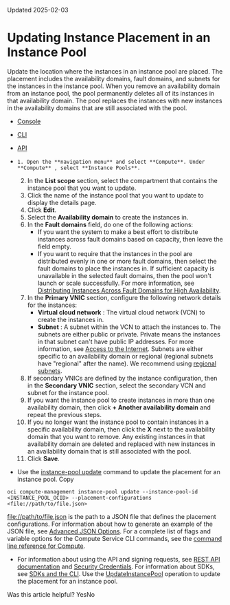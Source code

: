 Updated 2025-02-03
# Updating Instance Placement in an Instance Pool
Update the location where the instances in an instance pool are placed. The placement includes the availability domains, fault domains, and subnets for the instances in the instance pool.
When you remove an availability domain from an instance pool, the pool permanently deletes all of its instances in that availability domain. The pool replaces the instances with new instances in the availability domains that are still associated with the pool.
  * [Console](https://docs.oracle.com/en-us/iaas/Content/Compute/Tasks/updatinginstancepool-updating-placement.htm)
  * [CLI](https://docs.oracle.com/en-us/iaas/Content/Compute/Tasks/updatinginstancepool-updating-placement.htm)
  * [API](https://docs.oracle.com/en-us/iaas/Content/Compute/Tasks/updatinginstancepool-updating-placement.htm)


  *     1. Open the **navigation menu** and select **Compute**. Under **Compute** , select **Instance Pools**.
    2. In the **List scope** section, select the compartment that contains the instance pool that you want to update.
    3. Click the name of the instance pool that you want to update to display the details page.
    4. Click **Edit**.
    5. Select the **Availability domain** to create the instances in.
    6. In the **Fault domains** field, do one of the following actions:
       * If you want the system to make a best effort to distribute instances across fault domains based on capacity, then leave the field empty.
       * If you want to require that the instances in the pool are distributed evenly in one or more fault domains, then select the fault domains to place the instances in. If sufficient capacity is unavailable in the selected fault domains, then the pool won't launch or scale successfully. For more information, see [Distributing Instances Across Fault Domains for High Availability](https://docs.oracle.com/en-us/iaas/Content/Compute/Concepts/instancemanagement.htm#faultdomains).
    7. In the **Primary VNIC** section, configure the following network details for the instances:
       * **Virtual cloud network** : The virtual cloud network (VCN) to create the instances in.
       * **Subnet** : A subnet within the VCN to attach the instances to. The subnets are either public or private. Private means the instances in that subnet can't have public IP addresses. For more information, see [Access to the Internet](https://docs.oracle.com/iaas/Content/Network/Concepts/overview.htm#Private). Subnets are either specific to an availability domain or regional (regional subnets have "regional" after the name). We recommend using [regional subnets](https://docs.oracle.com/iaas/Content/Network/Tasks/Overview_of_VCNs_and_Subnets.htm#Overview__regional_subnet).
    8. If secondary VNICs are defined by the instance configuration, then in the **Secondary VNIC** section, select the secondary VCN and subnet for the instance pool.
    9. If you want the instance pool to create instances in more than one availability domain, then click **+ Another availability domain** and repeat the previous steps.
    10. If you no longer want the instance pool to contain instances in a specific availability domain, then click the **X** next to the availability domain that you want to remove.
Any existing instances in that availability domain are deleted and replaced with new instances in an availability domain that is still associated with the pool.
    11. Click **Save**.
  * Use the [instance-pool update](https://docs.oracle.com/iaas/tools/oci-cli/latest/oci_cli_docs/cmdref/compute-management/instance-pool/update.html) command to update the placement for an instance pool.
Copy
```
oci compute-management instance-pool update --instance-pool-id <INSTANCE_POOL_OCID> --placement-configurations <file://path/to/file.json>
```

<file://path/to/file.json> is the path to a JSON file that defines the placement configurations. For information about how to generate an example of the JSON file, see [Advanced JSON Options](https://docs.oracle.com/iaas/Content/API/SDKDocs/cliusing.htm#AdvancedJSON).
For a complete list of flags and variable options for the Compute Service CLI commands, see the [command line reference for Compute](https://docs.oracle.com/iaas/tools/oci-cli/latest/oci_cli_docs/cmdref/compute.html).
  * For information about using the API and signing requests, see [REST API documentation](https://docs.oracle.com/iaas/Content/API/Concepts/usingapi.htm) and [Security Credentials](https://docs.oracle.com/iaas/Content/General/Concepts/credentials.htm). For information about SDKs, see [SDKs and the CLI](https://docs.oracle.com/iaas/Content/API/Concepts/sdks.htm).
Use the [UpdateInstancePool](https://docs.oracle.com/iaas/api/#/en/iaas/latest/InstancePool/UpdateInstancePool) operation to update the placement for an instance pool.


Was this article helpful?
YesNo

